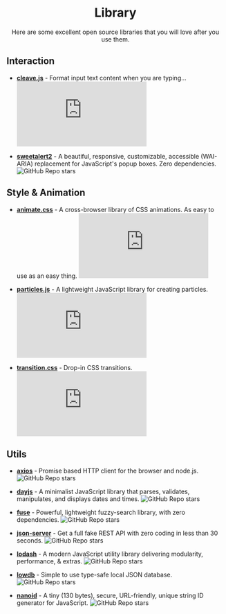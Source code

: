 <h1 align="center">Library</h1>
<p align="center">
Here are some excellent open source libraries that you will love after you use them.
</p>

## Interaction

-   [**cleave.js**](https://github.com/nosir/cleave.js) - Format input text content when you are typing...
    ![GitHub Repo stars](https://img.shields.io/github/stars/nosir/cleave.js)

-   [**sweetalert2**](https://github.com/sweetalert2/sweetalert2) - A beautiful, responsive, customizable, accessible (WAI-ARIA) replacement for JavaScript's popup boxes. Zero dependencies.
    ![GitHub Repo stars](https://img.shields.io/github/stars/sweetalert2/sweetalert2)

## Style & Animation

-   [**animate.css**](https://github.com/animate-css/animate.css) - A cross-browser library of CSS animations. As easy to use as an easy thing.
    ![GitHub Repo stars](https://img.shields.io/github/stars/animate-css/animate.css)

-   [**particles.js**](https://github.com/VincentGarreau/particles.js) - A lightweight JavaScript library for creating particles.
    ![GitHub Repo stars](https://img.shields.io/github/stars/VincentGarreau/particles.js)

-   [**transition.css**](https://github.com/argyleink/transition.css) - Drop-in CSS transitions.
    ![GitHub Repo stars](https://img.shields.io/github/stars/argyleink/transition.css)

## Utils

-   [**axios**](https://github.com/axios/axios) - Promise based HTTP client for the browser and node.js.
    ![GitHub Repo stars](https://img.shields.io/github/stars/axios/axios)

-   [**dayjs**](https://github.com/iamkun/dayjs) - A minimalist JavaScript library that parses, validates, manipulates, and displays dates and times.
    ![GitHub Repo stars](https://img.shields.io/github/stars/iamkun/dayjs)

-   [**fuse**](https://github.com/krisk/fuse) - Powerful, lightweight fuzzy-search library, with zero dependencies.
    ![GitHub Repo stars](https://img.shields.io/github/stars/krisk/fuse)

-   [**json-server**](https://github.com/typicode/json-server) - Get a full fake REST API with zero coding in less than 30 seconds.
    ![GitHub Repo stars](https://img.shields.io/github/stars/typicode/json-server)

-   [**lodash**](https://github.com/lodash/lodash) - A modern JavaScript utility library delivering modularity, performance, & extras.
    ![GitHub Repo stars](https://img.shields.io/github/stars/lodash/lodash)

-   [**lowdb**](https://github.com/typicode/lowdb) - Simple to use type-safe local JSON database.
    ![GitHub Repo stars](https://img.shields.io/github/stars/typicode/lowdb)

-   [**nanoid**](https://github.com/ai/nanoid) - A tiny (130 bytes), secure, URL-friendly, unique string ID generator for JavaScript.
    ![GitHub Repo stars](https://img.shields.io/github/stars/ai/nanoid)

